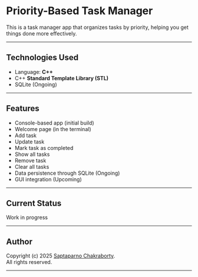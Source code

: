 # Priority-Based Task Manager

This is a task manager app that organizes tasks by priority, helping you get things done more effectively.

---

## Technologies Used

- Language: **C++**
- C++ **Standard Template Library (STL)**
- SQLite (Ongoing)

---

## Features

- Console-based app (initial build)
- Welcome page (in the terminal)
- Add task
- Update task
- Mark task as completed
- Show all tasks
- Remove task
- Clear all tasks
- Data persistence through SQLite (Ongoing)
- GUI integration (Upcoming)

---

## Current Status

Work in progress

---

## Author

Copyright (c) 2025 [Saptaparno Chakraborty](https://github.com/schak04).  
All rights reserved.

---
